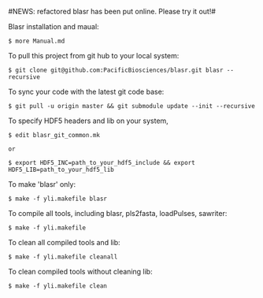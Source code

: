 #NEWS: refactored blasr has been put online. Please try it out!#

Blasr installation and maual: 

    $ more Manual.md

To pull this project from git hub to your local system:

    $ git clone git@github.com:PacificBiosciences/blasr.git blasr --recursive

To sync your code with the latest git code base:

    $ git pull -u origin master && git submodule update --init --recursive 

To specify HDF5 headers and lib on your system, 

    $ edit blasr_git_common.mk

    or

    $ export HDF5_INC=path_to_your_hdf5_include && export HDF5_LIB=path_to_your_hdf5_lib

To make 'blasr' only:

    $ make -f yli.makefile blasr

To compile all tools, including blasr, pls2fasta, loadPulses, sawriter:

    $ make -f yli.makefile

To clean all compiled tools and lib:

    $ make -f yli.makefile cleanall

To clean compiled tools without cleaning lib:

    $ make -f yli.makefile clean
